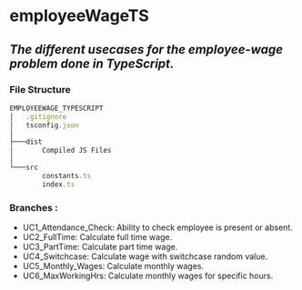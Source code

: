 # employeeWageTS
## *The different usecases for the employee-wage problem done in TypeScript.*

### File Structure
```ts
EMPLOYEEWAGE_TYPESCRIPT
│   .gitignore
│   tsconfig.json
│
├───dist
│       Compiled JS Files
│
└───src
        constants.ts
        index.ts
```

### Branches :
* UC1_Attendance_Check: Ability to check employee is present or absent.
* UC2_FullTime: Calculate full time wage.
* UC3_PartTime: Calculate part time wage.
* UC4_Switchcase: Calculate wage with switchcase random value.
* UC5_Monthly_Wages: Calculate monthly wages.
* UC6_MaxWorkingHrs: Calculate monthly wages for specific hours.